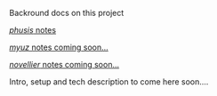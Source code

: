 Backround docs on this project


[*phusis* notes](https://github.com/gitwithsean/docs/blob/main/phusis/README.md)

[*myuz* notes coming soon...](https://github.com/gitwithsean/docs/)

[*novellier* notes coming soon...](https://github.com/gitwithsean/docs/)

Intro, setup and tech description to come here soon....
